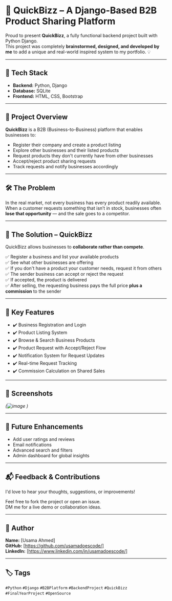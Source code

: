 # 🚀 QuickBizz – A Django-Based B2B Product Sharing Platform

Proud to present **QuickBizz**, a fully functional backend project built with Python Django.  
This project was completely **brainstormed, designed, and developed by me** to add a unique and real-world inspired system to my portfolio. 💡

---

## 🔧 Tech Stack

- **Backend:** Python, Django
- **Database:** SQLite
- **Frontend:** HTML, CSS, Bootstrap

---

## 💼 Project Overview

**QuickBizz** is a B2B (Business-to-Business) platform that enables businesses to:

- Register their company and create a product listing
- Explore other businesses and their listed products
- Request products they don't currently have from other businesses
- Accept/reject product sharing requests
- Track requests and notify businesses accordingly

---

## 🛠️ The Problem

In the real market, not every business has every product readily available.  
When a customer requests something that isn’t in stock, businesses often **lose that opportunity** — and the sale goes to a competitor.

---

## 🎯 The Solution – QuickBizz

QuickBizz allows businesses to **collaborate rather than compete**.

✅ Register a business and list your available products  
✅ See what other businesses are offering  
✅ If you don't have a product your customer needs, request it from others  
✅ The sender business can accept or reject the request  
✅ If accepted, the product is delivered  
✅ After selling, the requesting business pays the full price **plus a commission** to the sender

---

## 🔄 Key Features

- ✔️ Business Registration and Login
- ✔️ Product Listing System
- ✔️ Browse & Search Business Products
- ✔️ Product Request with Accept/Reject Flow
- ✔️ Notification System for Request Updates
- ✔️ Real-time Request Tracking
- ✔️ Commission Calculation on Shared Sales

---

## 📸 Screenshots

*(![image](https://github.com/user-attachments/assets/d7b96b6b-1be0-4064-a5e9-c2244e672188)
)*

---

## 🚀 Future Enhancements

- Add user ratings and reviews
- Email notifications
- Advanced search and filters
- Admin dashboard for global insights

---

## 📬 Feedback & Contributions

I'd love to hear your thoughts, suggestions, or improvements!

Feel free to fork the project or open an issue.  
DM me for a live demo or collaboration ideas.

---

## 📌 Author

**Name:** [Usama Ahmed]  
**GitHub:** [https://github.com/usamadoescode/]  
**LinkedIn:** [https://www.linkedin.com/in/usamadoescode/]

---

## 🏷️ Tags

`#Python` `#Django` `#B2BPlatform` `#BackendProject` `#QuickBizz` `#FinalYearProject` `#OpenSource`

